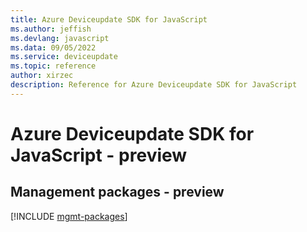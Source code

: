 ```yaml
---
title: Azure Deviceupdate SDK for JavaScript
ms.author: jeffish
ms.devlang: javascript
ms.data: 09/05/2022
ms.service: deviceupdate
ms.topic: reference
author: xirzec
description: Reference for Azure Deviceupdate SDK for JavaScript
---
```

# Azure Deviceupdate SDK for JavaScript - preview

## Management packages - preview
[!INCLUDE [mgmt-packages](deviceupdate-mgmt-index.md)]